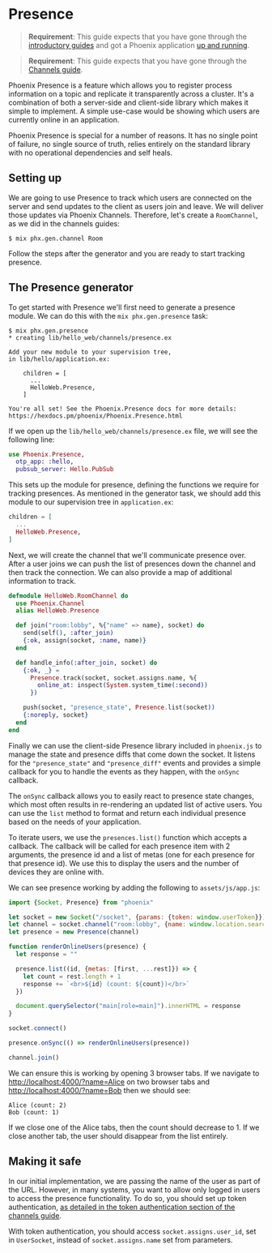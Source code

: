 # Presence

> **Requirement**: This guide expects that you have gone through the [introductory guides](installation.html) and got a Phoenix application [up and running](up_and_running.html).

> **Requirement**: This guide expects that you have gone through the [Channels guide](channels.html).

Phoenix Presence is a feature which allows you to register process information on a topic and replicate it transparently across a cluster. It's a combination of both a server-side and client-side library which makes it simple to implement. A simple use-case would be showing which users are currently online in an application.

Phoenix Presence is special for a number of reasons. It has no single point of failure, no single source of truth, relies entirely on the standard library with no operational dependencies and self heals.

## Setting up

We are going to use Presence to track which users are connected on the server and send updates to the client as users join and leave. We will deliver those updates via Phoenix Channels. Therefore, let's create a `RoomChannel`, as we did in the channels guides:

```console
$ mix phx.gen.channel Room
```

Follow the steps after the generator and you are ready to start tracking presence.

## The Presence generator

To get started with Presence we'll first need to generate a presence module. We can do this with the `mix phx.gen.presence` task:

```console
$ mix phx.gen.presence
* creating lib/hello_web/channels/presence.ex

Add your new module to your supervision tree,
in lib/hello/application.ex:

    children = [
      ...
      HelloWeb.Presence,
    ]

You're all set! See the Phoenix.Presence docs for more details:
https://hexdocs.pm/phoenix/Phoenix.Presence.html
```

If we open up the `lib/hello_web/channels/presence.ex` file, we will see the following line:

```elixir
use Phoenix.Presence,
  otp_app: :hello,
  pubsub_server: Hello.PubSub
```

This sets up the module for presence, defining the functions we require for tracking presences. As mentioned in the generator task, we should add this module to our supervision tree in
`application.ex`:

```elixir
children = [
  ...
  HelloWeb.Presence,
]
```

Next, we will create the channel that we'll communicate presence over. After a user joins we can push the list of presences down the channel and then track the connection. We can also provide a map of additional information to track.

```elixir
defmodule HelloWeb.RoomChannel do
  use Phoenix.Channel
  alias HelloWeb.Presence

  def join("room:lobby", %{"name" => name}, socket) do
    send(self(), :after_join)
    {:ok, assign(socket, :name, name)}
  end

  def handle_info(:after_join, socket) do
    {:ok, _} =
      Presence.track(socket, socket.assigns.name, %{
        online_at: inspect(System.system_time(:second))
      })

    push(socket, "presence_state", Presence.list(socket))
    {:noreply, socket}
  end
end
```

Finally we can use the client-side Presence library included in `phoenix.js` to manage the state and presence diffs that come down the socket. It listens for the `"presence_state"` and `"presence_diff"` events and provides a simple callback for you to handle the events as they happen, with the `onSync` callback.

The `onSync` callback allows you to easily react to presence state changes, which most often results in re-rendering an updated list of active users. You can use the `list` method to format and return each individual presence based on the needs of your application.

To iterate users, we use the `presences.list()` function which accepts a callback. The callback will be called for each presence item with 2 arguments, the presence id and a list of metas (one for each presence for that presence id). We use this to display the users and the number of devices they are online with.

We can see presence working by adding the following to `assets/js/app.js`:

```javascript
import {Socket, Presence} from "phoenix"

let socket = new Socket("/socket", {params: {token: window.userToken}})
let channel = socket.channel("room:lobby", {name: window.location.search.split("=")[1])
let presence = new Presence(channel)

function renderOnlineUsers(presence) {
  let response = ""

  presence.list((id, {metas: [first, ...rest]}) => {
    let count = rest.length + 1
    response += `<br>${id} (count: ${count})</br>`
  })

  document.querySelector("main[role=main]").innerHTML = response
}

socket.connect()

presence.onSync(() => renderOnlineUsers(presence))

channel.join()
```

We can ensure this is working by opening 3 browser tabs. If we navigate to <http://localhost:4000/?name=Alice> on two browser tabs and <http://localhost:4000/?name=Bob> then we should see:

```plaintext
Alice (count: 2)
Bob (count: 1)
```

If we close one of the Alice tabs, then the count should decrease to 1. If we close another tab, the user should disappear from the list entirely.

## Making it safe

In our initial implementation, we are passing the name of the user as part of the URL. However, in many systems, you want to allow only logged in users to access the presence functionality. To do so, you should set up token authentication, [as detailed in the token authentication section of the channels guide](channels.html#using-token-authentication).

With token authentication, you should access `socket.assigns.user_id`, set in `UserSocket`, instead of `socket.assigns.name` set from parameters.
